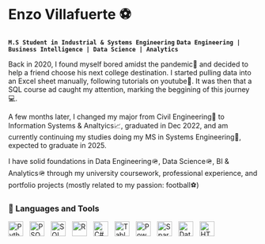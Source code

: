 # Enzo Villafuerte ⚽

**`M.S Student in Industrial & Systems Engineering`**
**`Data Engineering | Business Intelligence | Data Science | Analytics`**

Back in 2020, I found myself bored amidst the pandemic🦠 and decided to help a friend choose his next college destination. I started pulling data into an Excel sheet manually, following tutorials on youtube📼. It was then that a SQL course ad caught my attention, marking the beggining of this journey💻.

A few months later, I changed my major from Civil Engineering👷 to Information Systems & Analtyics📈, graduated in Dec 2022, and am currently continuing my studies doing my MS in Systems Engineering🧮, expected to graduate in 2025.

I have solid foundations in Data Engineering🪖, Data Science🪖, BI & Analytics🪖 through my university coursework, professional experience, and portfolio projects (mostly related to my passion: football⚽)

### 🧰 Languages and Tools

<img align="left" alt="Python" width="30px" style="padding-right:10px;" src="https://cdn.jsdelivr.net/gh/devicons/devicon/icons/python/python-plain.svg" />
<img align="left" alt="PSQL" width="30px" style="padding-right:10px;" src="https://cdn.jsdelivr.net/gh/devicons/devicon/icons/postgresql/postgresql-original.svg" />
<img align="left" alt="SQL" width="30px" style="padding-right:10px;" src="https://cdn.jsdelivr.net/gh/devicons/devicon@latest/icons/azuresqldatabase/azuresqldatabase-original.svg" />
<img align="left" alt="R" width="30px" style="padding-right:10px;" src="https://cdn.jsdelivr.net/gh/devicons/devicon/icons/r/r-original.svg" />
<img align="left" alt="C#" width="30px" style="padding-right:10px;" src="https://cdn.jsdelivr.net/gh/devicons/devicon/icons/csharp/csharp-original.svg" />
<img align="left" alt="Tableau" width="30px" style="padding-right:10px;" src="https://cdn.worldvectorlogo.com/logos/tableau-software.svg" />
<img align="left" alt="PowerBi" width="30px" style="padding-right:10px;" src="https://cdn.worldvectorlogo.com/logos/power-bi.svg" />
<img align="left" alt="Spark" width="30px" style="padding-right:10px;" src="https://cdn.jsdelivr.net/gh/devicons/devicon@latest/icons/apachespark/apachespark-original-wordmark.svg" />
<img align="left" alt="Databricks" width="30px" style="padding-right:10px;" src="https://www.vectorlogo.zone/logos/databricks/databricks-icon.svg" />
<img align="left" alt="HTML" width="30px" style="padding-right:10px;" src="https://cdn.jsdelivr.net/gh/devicons/devicon/icons/html5/html5-plain.svg" />
<br />


<!--
**enzovillafuerte/enzovillafuerte** is a ✨ _special_ ✨ repository because its `README.md` (this file) appears on your GitHub profile.

Here are some ideas to get you started:

- 🔭 I’m currently working on ...
- 🌱 I’m currently learning ...
- 👯 I’m looking to collaborate on ...
- 🤔 I’m looking for help with ...
- 💬 Ask me about ...
- 📫 How to reach me: ...
- 😄 Pronouns: ...
- ⚡ Fun fact: ...
-->
